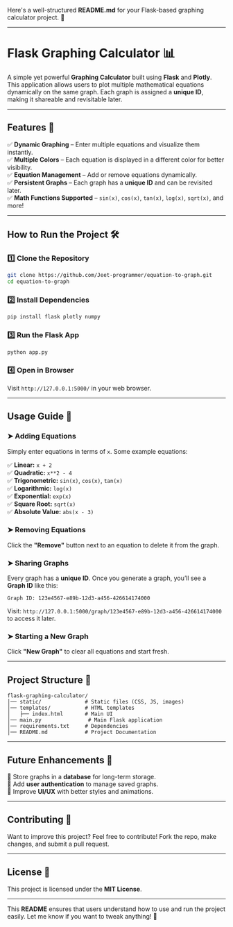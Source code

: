Here's a well-structured **README.md** for your Flask-based graphing calculator project. 🚀  

---

# **Flask Graphing Calculator** 📊  

A simple yet powerful **Graphing Calculator** built using **Flask** and **Plotly**. This application allows users to plot multiple mathematical equations dynamically on the same graph. Each graph is assigned a **unique ID**, making it shareable and revisitable later.  

---

## **Features** 🌟  
✅ **Dynamic Graphing** – Enter multiple equations and visualize them instantly.  
✅ **Multiple Colors** – Each equation is displayed in a different color for better visibility.  
✅ **Equation Management** – Add or remove equations dynamically.  
✅ **Persistent Graphs** – Each graph has a **unique ID** and can be revisited later.  
✅ **Math Functions Supported** – `sin(x)`, `cos(x)`, `tan(x)`, `log(x)`, `sqrt(x)`, and more!  

---

## **How to Run the Project** 🛠  

### **1️⃣ Clone the Repository**  
```bash
git clone https://github.com/Jeet-programmer/equation-to-graph.git
cd equation-to-graph
```

### **2️⃣ Install Dependencies**  
```bash
pip install flask plotly numpy
```

### **3️⃣ Run the Flask App**  
```bash
python app.py
```

### **4️⃣ Open in Browser**  
Visit `http://127.0.0.1:5000/` in your web browser.

---

## **Usage Guide** 🎯  

### **➤ Adding Equations**  
Simply enter equations in terms of `x`. Some example equations:  

✅ **Linear:** `x + 2`  
✅ **Quadratic:** `x**2 - 4`  
✅ **Trigonometric:** `sin(x)`, `cos(x)`, `tan(x)`  
✅ **Logarithmic:** `log(x)`  
✅ **Exponential:** `exp(x)`  
✅ **Square Root:** `sqrt(x)`  
✅ **Absolute Value:** `abs(x - 3)`  

### **➤ Removing Equations**  
Click the **"Remove"** button next to an equation to delete it from the graph.  

### **➤ Sharing Graphs**  
Every graph has a **unique ID**. Once you generate a graph, you’ll see a **Graph ID** like this:  
```
Graph ID: 123e4567-e89b-12d3-a456-426614174000
```
Visit: `http://127.0.0.1:5000/graph/123e4567-e89b-12d3-a456-426614174000` to access it later.

### **➤ Starting a New Graph**  
Click **"New Graph"** to clear all equations and start fresh.  

---

## **Project Structure** 📂  

```
flask-graphing-calculator/
│── static/              # Static files (CSS, JS, images)
│── templates/           # HTML templates
│   ├── index.html       # Main UI
│── main.py               # Main Flask application
│── requirements.txt     # Dependencies
│── README.md            # Project Documentation
```

---


## **Future Enhancements** 🚀  
🔹 Store graphs in a **database** for long-term storage.  
🔹 Add **user authentication** to manage saved graphs.  
🔹 Improve **UI/UX** with better styles and animations.  

---

## **Contributing** 🤝  
Want to improve this project? Feel free to contribute! Fork the repo, make changes, and submit a pull request.  

---

## **License** 📜  
This project is licensed under the **MIT License**.  

---

This **README** ensures that users understand how to use and run the project easily. Let me know if you want to tweak anything! 🚀
